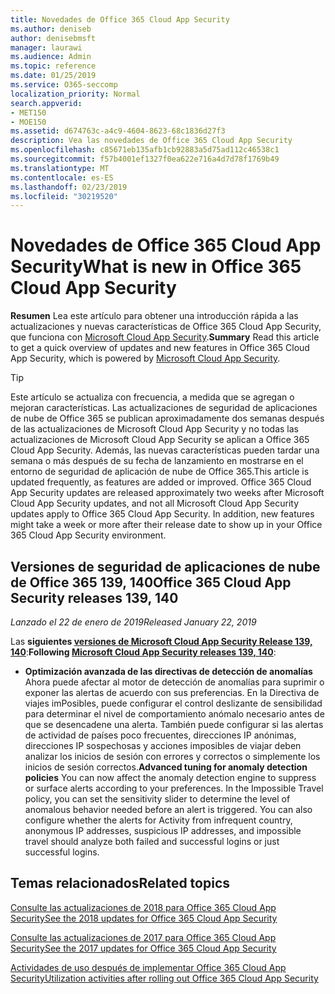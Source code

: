 ```yaml
---
title: Novedades de Office 365 Cloud App Security
ms.author: deniseb
author: denisebmsft
manager: laurawi
ms.audience: Admin
ms.topic: reference
ms.date: 01/25/2019
ms.service: O365-seccomp
localization_priority: Normal
search.appverid:
- MET150
- MOE150
ms.assetid: d674763c-a4c9-4604-8623-68c1836d27f3
description: Vea las novedades de Office 365 Cloud App Security
ms.openlocfilehash: c85671eb135afb1cb92883a5d75ad112c46538c1
ms.sourcegitcommit: f57b4001ef1327f0ea622e716a4d7d78f1769b49
ms.translationtype: MT
ms.contentlocale: es-ES
ms.lasthandoff: 02/23/2019
ms.locfileid: "30219520"
---
```

# <a name="what-is-new-in-office-365-cloud-app-security"></a><span data-ttu-id="98162-103">Novedades de Office 365 Cloud App Security</span><span class="sxs-lookup"><span data-stu-id="98162-103">What is new in Office 365 Cloud App Security</span></span>

<span data-ttu-id="98162-104">**Resumen** Lea este artículo para obtener una introducción rápida a las actualizaciones y nuevas características de Office 365 Cloud App Security, que funciona con [Microsoft Cloud App Security](https://aka.ms/whatiscas).</span><span class="sxs-lookup"><span data-stu-id="98162-104">**Summary** Read this article to get a quick overview of updates and new features in Office 365 Cloud App Security, which is powered by [Microsoft Cloud App Security](https://aka.ms/whatiscas).</span></span>
  
> [!TIP]
> <span data-ttu-id="98162-p101">Este artículo se actualiza con frecuencia, a medida que se agregan o mejoran características. Las actualizaciones de seguridad de aplicaciones de nube de Office 365 se publican aproximadamente dos semanas después de las actualizaciones de Microsoft Cloud App Security y no todas las actualizaciones de Microsoft Cloud App Security se aplican a Office 365 Cloud App Security. Además, las nuevas características pueden tardar una semana o más después de su fecha de lanzamiento en mostrarse en el entorno de seguridad de aplicación de nube de Office 365.</span><span class="sxs-lookup"><span data-stu-id="98162-p101">This article is updated frequently, as features are added or improved. Office 365 Cloud App Security updates are released approximately two weeks after Microsoft Cloud App Security updates, and not all Microsoft Cloud App Security updates apply to Office 365 Cloud App Security. In addition, new features might take a week or more after their release date to show up in your Office 365 Cloud App Security environment.</span></span>

## <a name="office-365-cloud-app-security-releases-139-140"></a><span data-ttu-id="98162-108">Versiones de seguridad de aplicaciones de nube de Office 365 139, 140</span><span class="sxs-lookup"><span data-stu-id="98162-108">Office 365 Cloud App Security releases 139, 140</span></span>

<span data-ttu-id="98162-109">*Lanzado el 22 de enero de 2019*</span><span class="sxs-lookup"><span data-stu-id="98162-109">*Released January 22, 2019*</span></span>

<span data-ttu-id="98162-110">Las **siguientes [versiones de Microsoft Cloud App Security Release 139, 140](https://docs.microsoft.com/cloud-app-security/release-notes#cloud-app-security-release-139-140)**:</span><span class="sxs-lookup"><span data-stu-id="98162-110">**Following [Microsoft Cloud App Security releases 139, 140](https://docs.microsoft.com/cloud-app-security/release-notes#cloud-app-security-release-139-140)**:</span></span>

- <span data-ttu-id="98162-p102">**Optimización avanzada de las directivas de detección de anomalías** Ahora puede afectar al motor de detección de anomalías para suprimir o exponer las alertas de acuerdo con sus preferencias. En la Directiva de viajes imPosibles, puede configurar el control deslizante de sensibilidad para determinar el nivel de comportamiento anómalo necesario antes de que se desencadene una alerta. También puede configurar si las alertas de actividad de países poco frecuentes, direcciones IP anónimas, direcciones IP sospechosas y acciones imposibles de viajar deben analizar los inicios de sesión con errores y correctos o simplemente los inicios de sesión correctos.</span><span class="sxs-lookup"><span data-stu-id="98162-p102">**Advanced tuning for anomaly detection policies** You can now affect the anomaly detection engine to suppress or surface alerts according to your preferences. In the Impossible Travel policy, you can set the sensitivity slider to determine the level of anomalous behavior needed before an alert is triggered. You can also configure whether the alerts for Activity from infrequent country, anonymous IP addresses, suspicious IP addresses, and impossible travel should analyze both failed and successful logins or just successful logins.</span></span> 

## <a name="related-topics"></a><span data-ttu-id="98162-114">Temas relacionados</span><span class="sxs-lookup"><span data-stu-id="98162-114">Related topics</span></span>

[<span data-ttu-id="98162-115">Consulte las actualizaciones de 2018 para Office 365 Cloud App Security</span><span class="sxs-lookup"><span data-stu-id="98162-115">See the 2018 updates for Office 365 Cloud App Security</span></span>](new-in-office-365-cas-2018.md)

[<span data-ttu-id="98162-116">Consulte las actualizaciones de 2017 para Office 365 Cloud App Security</span><span class="sxs-lookup"><span data-stu-id="98162-116">See the 2017 updates for Office 365 Cloud App Security</span></span>](new-in-office-365-cas-2017.md)
    
[<span data-ttu-id="98162-117">Actividades de uso después de implementar Office 365 Cloud App Security</span><span class="sxs-lookup"><span data-stu-id="98162-117">Utilization activities after rolling out Office 365 Cloud App Security</span></span>](utilization-activities-for-ocas.md)